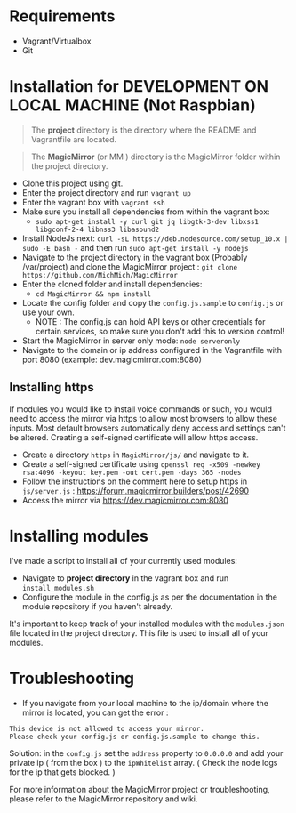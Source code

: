 # Requirements 
- Vagrant/Virtualbox
- Git

# Installation for DEVELOPMENT ON LOCAL MACHINE **(Not Raspbian)**

> The **project** directory is the directory where the README and Vagrantfile are located.

> The **MagicMirror** (or MM ) directory is the MagicMirror folder within the project directory.

- Clone this project using git.
- Enter the project directory and run `vagrant up`
- Enter the vagrant box with `vagrant ssh`
- Make sure you install all dependencies from within the vagrant box: 
  - `sudo apt-get install -y curl git jq libgtk-3-dev libxss1 libgconf-2-4 libnss3 libasound2`
- Install NodeJs next: `curl -sL https://deb.nodesource.com/setup_10.x | sudo -E bash -` and then run `sudo apt-get install -y nodejs`
- Navigate to the project directory in the vagrant box (Probably /var/project) and clone the MagicMirror project : `git clone https://github.com/MichMich/MagicMirror`
- Enter the cloned folder and install dependencies: 
  - `cd MagicMirror && npm install`
- Locate the config folder and copy the `config.js.sample` to `config.js` or use your own. 
  - NOTE : The config.js can hold API keys or other credentials for certain services, so make sure you don't add this to version control!
- Start the MagicMirror in server only mode: `node serveronly`
- Navigate to the domain or ip address configured in the Vagrantfile with port 8080 (example: dev.magicmirror.com:8080)

## Installing https 
If modules you would like to install voice commands or such, you would need to access the mirror via https to allow most browsers to allow these inputs. Most default browsers automatically deny access and settings can't be altered.
Creating a self-signed certificate will allow https access.
- Create a directory `https` in `MagicMirror/js/` and navigate to it.
- Create a self-signed certificate using `openssl req -x509 -newkey rsa:4096 -keyout key.pem -out cert.pem -days 365 -nodes`
- Follow the instructions on the comment here to setup https in `js/server.js` : https://forum.magicmirror.builders/post/42690
- Access the mirror via https://dev.magicmirror.com:8080

# Installing modules
I've made a script to install all of your currently used modules:

- Navigate to **project directory** in the vagrant box and run `install_modules.sh`
- Configure the module in the config.js as per the documentation in the module repository if you haven't already.

It's important to keep track of your installed modules with the `modules.json` file located in the project directory. This file is used to install all of your modules.

# Troubleshooting
- If you navigate from your local machine to the ip/domain where the mirror is located, you can get the error : 
```
This device is not allowed to access your mirror. 
Please check your config.js or config.js.sample to change this.
```
Solution: in the `config.js` set the `address` property to `0.0.0.0` and add your private ip ( from the box ) to the `ipWhitelist` array. ( Check the node logs for the ip that gets blocked. )

For more information about the MagicMirror project or troubleshooting, please refer to the MagicMirror repository and wiki.
